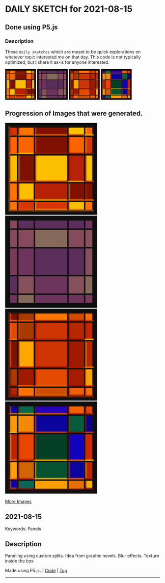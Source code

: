 # DAILY SKETCH for 2021-08-15

## Done using P5.js

### Description

These `daily sketches` which are meant to be quick explorations     on whatever topic interested me on that day. This code is not typically optimized, but I share it as-is     for anyone interested.

<img src = 'images/keep_2021-08-16-10-47-50.png' width = '100'> <img src = 'images/keep_2021-08-16-10-55-39.png' width = '100'> <img src = 'images/keep_2021-08-16-10-57-49.png' width = '100'> <img src = 'images/keep_2021-08-16-10-58-53.png' width = '100'> 

## Progression of Images that were generated.

<img src = 'images/keep_2021-08-16-10-47-50.png' width = '300'> 
<img src = 'images/keep_2021-08-16-10-55-39.png' width = '300'> 
<img src = 'images/keep_2021-08-16-10-57-49.png' width = '300'> 
<img src = 'images/keep_2021-08-16-10-58-53.png' width = '300'> 


[More Images](2021-08-15/images) 


 ## 2021-08-15
Keywords: Panels
 

## Description 

 Paneling using custom splits. Idea from graphic novels. Blur effects.
 Texture inside the box
 

Made using P5.js. | [Code](2021/2021-08-15/) | [Top](#daily-sketches) 

-----

